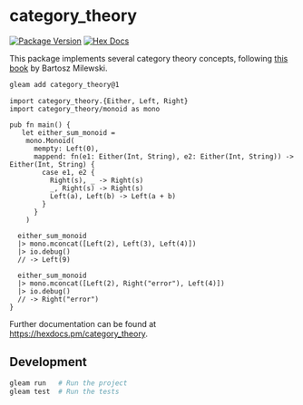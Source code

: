 # category_theory

[![Package Version](https://img.shields.io/hexpm/v/category_theory)](https://hex.pm/packages/category_theory)
[![Hex Docs](https://img.shields.io/badge/hex-docs-ffaff3)](https://hexdocs.pm/category_theory/)

This package implements several category theory concepts, following [this book](https://bartoszmilewski.com/2014/10/28/category-theory-for-programmers-the-preface/) by Bartosz Milewski.

```sh
gleam add category_theory@1
```

```gleam
import category_theory.{Either, Left, Right}
import category_theory/monoid as mono

pub fn main() {
   let either_sum_monoid =
    mono.Monoid(
      mempty: Left(0),
      mappend: fn(e1: Either(Int, String), e2: Either(Int, String)) -> Either(Int, String) {
        case e1, e2 {
          Right(s), _ -> Right(s)
          _, Right(s) -> Right(s)
          Left(a), Left(b) -> Left(a + b)
        }
      }
    )

  either_sum_monoid
  |> mono.mconcat([Left(2), Left(3), Left(4)])
  |> io.debug()
  // -> Left(9)

  either_sum_monoid
  |> mono.mconcat([Left(2), Right("error"), Left(4)])
  |> io.debug()
  // -> Right("error")
}
```

Further documentation can be found at <https://hexdocs.pm/category_theory>.

## Development

```sh
gleam run   # Run the project
gleam test  # Run the tests
```
